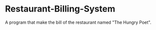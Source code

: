 # Restaurant-Billing-System
A program that make the bill of the restaurant named "The Hungry Poet".  
